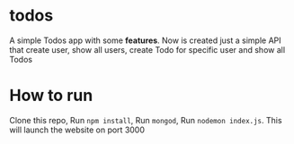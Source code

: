 # todos
A simple Todos app with some **features**.
Now is created just a simple API that create user, show all users, create Todo for specific user and show all Todos
# How to run
Clone this repo, Run `npm install`, Run `mongod`, Run `nodemon index.js`. This will launch the website on port 3000
